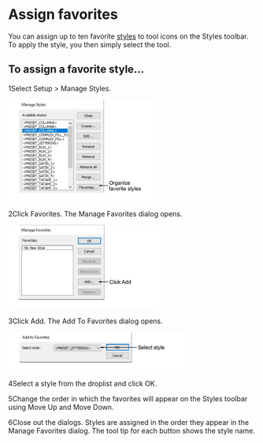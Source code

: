 # Assign favorites

You can assign up to ten favorite [styles](../../glossary/glossary) to tool icons on the Styles toolbar. To apply the style, you then simply select the tool.

## To assign a favorite style...

1Select Setup > Manage Styles.

![properties00058.png](assets/properties00058.png)

2Click Favorites. The Manage Favorites dialog opens.

![ManageFavorites.png](assets/ManageFavorites.png)

3Click Add. The Add To Favorites dialog opens.

![AddToFavorites.png](assets/AddToFavorites.png)

4Select a style from the droplist and click OK.

5Change the order in which the favorites will appear on the Styles toolbar using Move Up and Move Down.

6Close out the dialogs. Styles are assigned in the order they appear in the Manage Favorites dialog. The tool tip for each button shows the style name.

